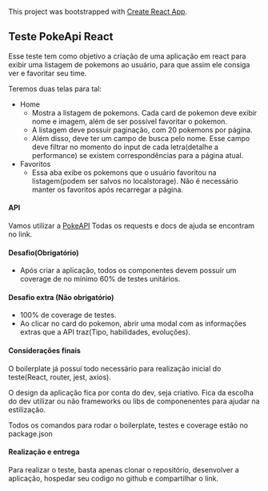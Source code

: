 This project was bootstrapped with [Create React App](https://github.com/facebook/create-react-app).

## Teste PokeApi React

Esse teste tem como objetivo a criação de uma aplicação em react para exibir uma listagem de pokemons ao 
usuário, para que assim ele consiga ver e favoritar seu time.

Teremos duas telas para tal:
*   Home
    *   Mostra a listagem de pokemons. Cada card de pokemon deve exibir nome e imagem, além de ser possível
    favoritar o pokemon.
    *   A listagem deve possuir paginação, com 20 pokemons por página.
    *   Além disso, deve ter um campo de busca pelo nome. Esse campo deve filtrar no momento do input de cada letra(detalhe a performance)
     se existem correspondências para a página atual.
*   Favoritos
    *   Essa aba exibe os pokemons que o usuário favoritou na listagem(podem ser salvos no localstorage). Não é
    necessário manter os favoritos após recarregar a página.

#### API

Vamos utilizar a [PokeAPI](https://pokeapi.co/)
Todas os requests e docs de ajuda se encontram no link.

#### Desafio(Obrigatório)
*   Após criar a aplicação, todos os componentes devem possuír um coverage de no mínimo 60% de 
testes unitários.

#### Desafio extra (Não obrigatório)
*   100% de coverage de testes.
*   Ao clicar no card do pokemon, abrir uma modal com as informações extras que a API traz(Tipo, habilidades, evoluções).

#### Considerações finais
O boilerplate já possuí todo necessário para realização inicial do teste(React, router, jest, axios).

O design da aplicação fica por conta do dev, seja criativo.
Fica da escolha do dev utilizar ou não frameworks ou libs de componenentes para ajudar na estilização.

Todos os comandos para rodar o boilerplate, testes e coverage estão no package.json

#### Realização e entrega

Para realizar o teste, basta apenas clonar o repositório, desenvolver a aplicação, hospedar
seu codigo no github e compartilhar o link.
